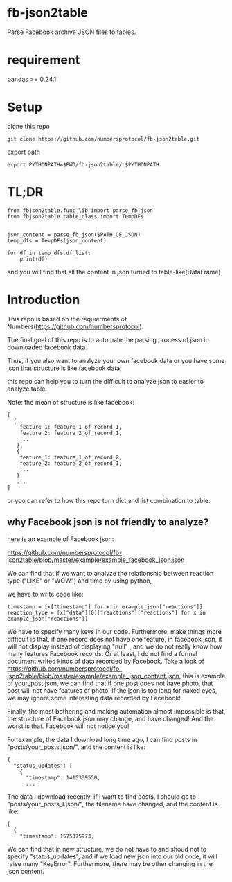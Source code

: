 # fb-json2table
Parse Facebook archive JSON files to tables.

# requirement

pandas >= 0.24.1

# Setup
clone this repo

`git clone https://github.com/numbersprotocol/fb-json2table.git`

export path

`export PYTHONPATH=$PWD/fb-json2table/:$PYTHONPATH`

# TL;DR

```
from fbjson2table.func_lib import parse_fb_json
from fbjson2table.table_class import TempDFs


json_content = parse_fb_json($PATH_OF_JSON)
temp_dfs = TempDFs(json_content)

for df in temp_dfs.df_list:
    print(df)
```

and you will find that all the content in json turned to table-like(DataFrame)

# Introduction
This repo is based on the requierments of Numbers(https://github.com/numbersprotocol).

The final goal of this repo is to automate the parsing process of json in downloaded facebook data.

Thus, if you also want to analyze your own facebook data or you have some json that structure is like facebook data,

this repo can help you to turn the difficult to analyze json to easier to analyze table.

Note: the mean of structure is like facebook:

```
[
  {
    feature_1: feature_1_of_record_1,
    feature_2: feature_2_of_record_1,
    ...
   },
   {
    feature_1: feature_1_of_record_2,
    feature_2: feature_2_of_record_1,
    ...
   },
   ...
]
```

or you can refer to how this repo turn dict and list combination to table:

## why Facebook json is not friendly to analyze?

here is an example of Facebook json:

https://github.com/numbersprotocol/fb-json2table/blob/master/example/example_facebook_json.json

We can find that if we want to analyze the relationship between reaction type ("LIKE" or "WOW") and time by using python,

we have to write code like:

```
timestamp = [x["timestamp"] for x in example_json["reactions"]]
reaction_type = [x["data"][0]["reactions"]["reactions"] for x in example_json["reactions"]]
```

We have to specify many keys in our code.
Furthermore, make things more difficult is that, if one record does not have one feature, in facebook json, it will not display instead of displaying "null"
, and we do not really know how many features Facebook records. Or at least, I do not find a formal document writed kinds of data recorded by Facebook.
Take a look of https://github.com/numbersprotocol/fb-json2table/blob/master/example/example_json_content.json, this is example of your_post.json, we can
find that if one post does not have photo, that post will not have features of photo. If the json is too long for naked eyes, we may ignore some interesting 
data recorded by Facebook!

Finally, the most bothering and making automation almost impossible is that, the structure of Facebook json may change, and have changed! And the worst is that.
Facebook will not notice you!

For example, the data I download long time ago, I can find posts in "posts/your_posts.json/", and the content is like:

```
{
  "status_updates": [
    {
      "timestamp": 1415339550,
      ...
```

The data I download recently, if I want to find posts, I should go to "posts/your_posts_1.json/", the filename have changed, and the content is like:

```
[
  {
    "timestamp": 1575375973,
```

We can find that in new structure, we do not have to and shoud not to specify "status_updates", and if we load new json into our old code, it will raise many
"KeyError". Furthermore, there may be other changing in the json content.
